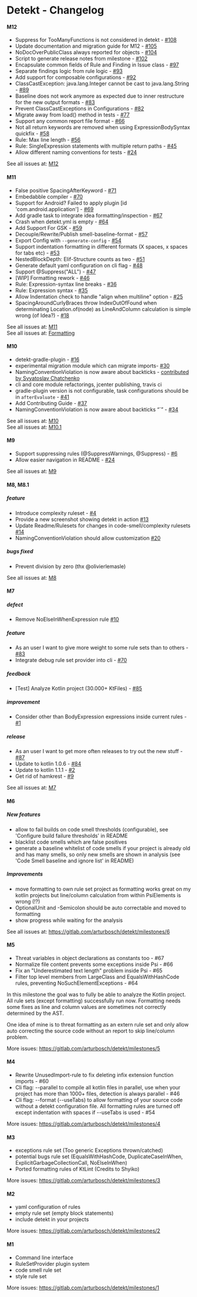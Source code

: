 # Detekt - Changelog

#### M12

- Suppress for TooManyFunctions is not considered in detekt - [#108](https://api.github.com/repos/arturbosch/detekt/issues/108)
- Update documentation and migration guide for M12 - [#105](https://api.github.com/repos/arturbosch/detekt/issues/105)
- NoDocOverPublicClass always reported for objects - [#104](https://api.github.com/repos/arturbosch/detekt/issues/104)
- Script to generate release notes from milestone - [#102](https://api.github.com/repos/arturbosch/detekt/issues/102)
- Encapsulate common fields of Rule and Finding in Issue class - [#97](https://api.github.com/repos/arturbosch/detekt/issues/97)
- Separate findings logic from rule logic - [#93](https://api.github.com/repos/arturbosch/detekt/issues/93)
- Add support for composable configurations - [#92](https://api.github.com/repos/arturbosch/detekt/issues/92)
- ClassCastException: java.lang.Integer cannot be cast to java.lang.String - [#89](https://api.github.com/repos/arturbosch/detekt/issues/89)
- Baseline does not work anymore as expected due to inner restructure for the new output formats  - [#83](https://api.github.com/repos/arturbosch/detekt/issues/83)
- Prevent ClassCastExceptions in Configurations - [#82](https://api.github.com/repos/arturbosch/detekt/issues/82)
- Migrate away from load() method in tests - [#77](https://api.github.com/repos/arturbosch/detekt/issues/77)
- Support any common report file format - [#66](https://api.github.com/repos/arturbosch/detekt/issues/66)
- Not all return keywords are removed when using ExpressionBodySyntax quickfix - [#58](https://api.github.com/repos/arturbosch/detekt/issues/58)
- Rule: Max line length - [#56](https://api.github.com/repos/arturbosch/detekt/issues/56)
- Rule: SingleExpression statements with multiple return paths - [#45](https://api.github.com/repos/arturbosch/detekt/issues/45)
- Allow different naming conventions for tests - [#24](https://api.github.com/repos/arturbosch/detekt/issues/24)


See all issues at: [M12](https://api.github.com/repos/arturbosch/detekt/milestones/8)

#### M11
- False positive SpacingAfterKeyword - [#71](https://api.github.com/repos/arturbosch/detekt/issues/71)
- Embedabble compiler - [#70](https://api.github.com/repos/arturbosch/detekt/issues/70)
- Support for Android? Failed to apply plugin [id 'com.android.application'] - [#69](https://api.github.com/repos/arturbosch/detekt/issues/69)
- Add gradle task to integrate idea formatting/inspection - [#67](https://api.github.com/repos/arturbosch/detekt/issues/67)
- Crash when detekt.yml is empty - [#64](https://api.github.com/repos/arturbosch/detekt/issues/64)
- Add Support For GSK - [#59](https://api.github.com/repos/arturbosch/detekt/issues/59)
- Decouple/Rewrite/Publish smell-baseline-format - [#57](https://api.github.com/repos/arturbosch/detekt/issues/57)
- Export Config with `--generate-config` - [#54](https://api.github.com/repos/arturbosch/detekt/issues/54)
- Support indentation formatting in different formats (X spaces, x spaces for tabs etc) - [#53](https://api.github.com/repos/arturbosch/detekt/issues/53)
- NestedBlockDepth: Elif-Structure counts as two - [#51](https://api.github.com/repos/arturbosch/detekt/issues/51)
- Generate default yaml configuration on cli flag - [#48](https://api.github.com/repos/arturbosch/detekt/issues/48)
- Support @Suppress("ALL") - [#47](https://api.github.com/repos/arturbosch/detekt/issues/47)
- [WIP] Formatting rework - [#46](https://api.github.com/repos/arturbosch/detekt/issues/46)
- Rule: Expression-syntax line breaks - [#36](https://api.github.com/repos/arturbosch/detekt/issues/36)
- Rule: Expression syntax - [#35](https://api.github.com/repos/arturbosch/detekt/issues/35)
- Allow Indentation check to handle "align when multiline" option - [#25](https://api.github.com/repos/arturbosch/detekt/issues/25)
- SpacingAroundCurlyBraces throw IndexOutOfFound when determinating Location.of(node) as LineAndColumn calculation is simple wrong (of Idea?) - [#18](https://api.github.com/repos/arturbosch/detekt/issues/18)

See all issues at: [M11](https://api.github.com/repos/arturbosch/detekt/milestones/5)  
See all issues at: [Formatting](https://api.github.com/repos/arturbosch/detekt/milestones/6)
#### M10

- detekt-gradle-plugin - [#16](https://github.com/arturbosch/detekt/issues/16)
- experimental migration module which can migrate imports- [#30](https://github.com/arturbosch/detekt/issues/30)
- NamingConventionViolation is now aware about backticks - [contributed by Svyatoslav Chatchenko](https://github.com/arturbosch/detekt/pull/34) 
- cli and core module refactorings, jcenter publishing, travis ci
- gradle-plugin version is not configurable, task configurations should be in `afterEvaluate` - [#41](https://api.github.com/repos/arturbosch/detekt/issues/41)
- Add Contributing Guide - [#37](https://api.github.com/repos/arturbosch/detekt/issues/37)
- NamingConventionViolation is now aware about backticks “`” - [#34](https://api.github.com/repos/arturbosch/detekt/issues/34)

See all issues at: [M10](https://github.com/arturbosch/detekt/milestone/4)  
See all issues at: [M10.1](https://api.github.com/repos/arturbosch/detekt/milestones/7)
#### M9

- Support suppressing rules (@SuppressWarnings, @Suppress) - [#6](https://github.com/arturbosch/detekt/issues/6)
- Allow easier navigation in README - [#24](https://github.com/arturbosch/detekt/issues/24)

See all issues at: [M9](https://github.com/arturbosch/detekt/milestone/2)

#### M8, M8.1

##### feature

- Introduce complexity ruleset - [#4](https://github.com/arturbosch/detekt/issues/4)
- Provide a new screenshot showing detekt in action [#13](https://github.com/arturbosch/detekt/issues/13)
- Update Readme/Rulesets for changes in code-smell/complexity rulesets [#14](https://github.com/arturbosch/detekt/issues/14)
- NamingConventionViolation should allow customization [#20](https://github.com/arturbosch/detekt/issues/20) 
<!-- - Implement FeatureEnvy rule - [#36](https://gitlab.com/arturbosch/detekt/issues/36)  -->

##### bugs fixed

- Prevent division by zero (thx @olivierlemasle)

See all issues at: [M8](https://github.com/arturbosch/detekt/milestone/1)

#### M7

##### defect

- Remove NoElseInWhenExpression rule [#10](https://github.com/arturbosch/detekt/issues/10)

##### feature

- As an user I want to give more weight to some rule sets than to others - [#83](https://gitlab.com/arturbosch/detekt/issues/83)
- Integrate debug rule set provider into cli - [#70](https://gitlab.com/arturbosch/detekt/issues/70)

##### feedback

- [Test] Analyze Kotlin project (30.000+ KtFiles) - [#85](https://gitlab.com/arturbosch/detekt/issues/85)

##### improvement

- Consider other than BodyExpression expressions inside current rules - [#1](https://gitlab.com/arturbosch/detekt/issues/1)

##### release

- As an user I want to get more often releases to try out the new stuff - [#87](https://gitlab.com/arturbosch/detekt/issues/87)
- Update to kotlin 1.0.6 - [#84](https://gitlab.com/arturbosch/detekt/issues/84)
- Update to kotlin 1.1.1 - [#2](https://github.com/arturbosch/detekt/issues/2)
- Get rid of hamkrest - [#9](https://github.com/arturbosch/detekt/issues/9)

See all issues at: [M7](https://gitlab.com/arturbosch/detekt/milestones/7)

#### M6

##### New features

- allow to fail builds on code smell thresholds (configurable), see 'Configure build failure thresholds' in README
- blacklist code smells which are false positives
- generate a baseline whitelist of code smells if your project is already old and has many smells, so only new
smells are shown in analysis (see 'Code Smell baseline and ignore list' in README)

##### Improvements

- move formatting to own rule set project as formatting works great on my kotlin projects but line/column calculation 
from within PsiElements is wrong (!?)
- OptionalUnit and -Semicolon should be auto correctable and moved to formatting
- show progress while waiting for the analysis

See all issues at: https://gitlab.com/arturbosch/detekt/milestones/6

#### M5

- Threat variables in object declarations as constants too - #67
- Normalize file content prevents some exceptions inside Psi - #66
- Fix an "Underestimated text length" problem inside Psi - #65
- Filter top level members from LargeClass and EqualsWithHashCode rules, preventing NoSuchElementExceptions - #64

In this milestone the goal was to fully be able to analyze the Kotlin project. 
All rule sets (except formatting) successfully run now. Formatting needs some fixes
as line and column values are sometimes not correctly determined by the AST.

One idea of mine is to threat formatting as an extern rule set and only allow auto correcting
the source code without an report to skip line/column problem.

More issues: https://gitlab.com/arturbosch/detekt/milestones/5

#### M4

- Rewrite UnusedImport-rule to fix deleting infix extension function imports - #60
- Cli flag: --parallel to compile all kotlin files in parallel, use when your project has more than 1000+ files,
 detection is always parallel - #46
- Cli flag: --format (--useTabs) to allow formatting of your source code without a detekt configuration file. 
All formatting rules are turned off except indentation with spaces if --useTabs is used - #54

More issues: https://gitlab.com/arturbosch/detekt/milestones/4

#### M3

- exceptions rule set (Too generic Exceptions thrown/catched)
- potential bugs rule set (EqualsWithHashCode, DuplicateCaseInWhen, ExplicitGarbageCollectionCall, NoElseInWhen)
- Ported formatting rules of KtLint (Credits to Shyiko)

More issues: https://gitlab.com/arturbosch/detekt/milestones/3

#### M2

- yaml configuration of rules
- empty rule set (empty block statements)
- include detekt in your projects

More issues: https://gitlab.com/arturbosch/detekt/milestones/2

#### M1

- Command line interface
- RuleSetProvider plugin system
- code smell rule set
- style rule set

More issues: https://gitlab.com/arturbosch/detekt/milestones/1
